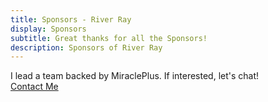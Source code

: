 ```yaml
---
title: Sponsors - River Ray
display: Sponsors
subtitle: Great thanks for all the Sponsors!
description: Sponsors of River Ray
---
```


<!-- @layout-full-width -->

<div slide-enter slide-enter-2>

<div class="prose mx-auto">
I lead a team backed by MiraclePlus. If interested, let's chat!
</div>

<div text-center p6>
    <a href="mailto:laolei@forkway.cn?Subject=Hello" class="btn btn--primary">Contact Me</a>
</div>

</div>

<script setup>
</script>



